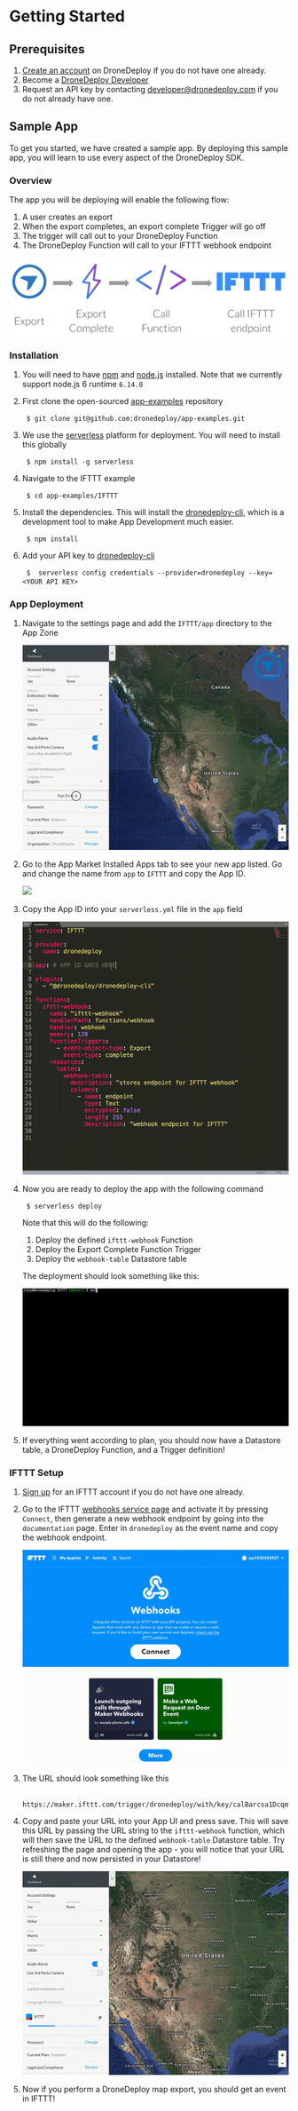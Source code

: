# Getting Started

## Prerequisites

1. [Create an account](https://www.dronedeploy.com/signup.html) on DroneDeploy if you do not have one already.
1. Become a [DroneDeploy Developer](../developer-mode/developer.md)
1. Request an API key by contacting [developer@dronedeploy.com](developer@dronedeploy.com) if you do not already have one.

## Sample App

To get you started, we have created a sample app. By deploying this sample app, you will learn to use every aspect of the DroneDeploy SDK.

### Overview

The app you will be deploying will enable the following flow:
1. A user creates an export
1. When the export completes, an export complete Trigger will go off
1. The trigger will call out to your DroneDeploy Function
1. The DroneDeploy Function will call to your IFTTT webhook endpoint

![](ifttt-flow.png)

### Installation
1. You will need to have [npm](https://www.npmjs.com/) and [node.js](https://nodejs.org/en/) installed. Note that we currently support node.js 6 runtime `6.14.0`
1. First clone the open-sourced [app-examples](https://github.com/dronedeploy/app-examples) repository

        $ git clone git@github.com:dronedeploy/app-examples.git

1. We use the [serverless](https://serverless.com/) platform for deployment. You will need to install this globally

        $ npm install -g serverless

1. Navigate to the IFTTT example

        $ cd app-examples/IFTTT

1. Install the dependencies. This will install the [dronedeploy-cli](dronedeploy-cli.md), which is a development tool to make App Development much easier.

        $ npm install

1. Add your API key to [dronedeploy-cli](dronedeploy-cli.md)

        $  serverless config credentials --provider=dronedeploy --key=<YOUR API KEY>

### App Deployment
1. Navigate to the settings page and add the `IFTTT/app` directory to the App Zone

    ![](ifttt-sample-settings.gif)

1. Go to the App Market Installed Apps tab to see your new app listed. Go and change the name from `app` to `IFTTT` and copy the App ID.

    ![](ifttt-sample-app-id.gif)

1. Copy the App ID into your `serverless.yml` file in the `app` field

    ![](ifttt-sample-app-id-serverless.gif)

1. Now you are ready to deploy the app with the following command

        $ serverless deploy

    Note that this will do the following:
    1. Deploy the defined `ifttt-webhook` Function
    1. Deploy the Export Complete Function Trigger
    1. Deploy the `webhook-table` Datastore table

    The deployment should look something like this:

    ![](ifttt-sample-deploy.gif)

1. If everything went according to plan, you should now have a Datastore table, a DroneDeploy Function, and a Trigger definition!

### IFTTT Setup

1. [Sign up](https://ifttt.com/join) for an IFTTT account if you do not have one already.

1. Go to the IFTTT [webhooks service page](https://ifttt.com/maker_webhooks) and activate it by pressing `Connect`, then generate a new webhook endpoint by going into the `documentation` page. Enter in `dronedeploy` as the event name and copy the webhook endpoint.

    ![](ifttt-sample-webhook.gif)

1. The URL should look something like this

        https://maker.ifttt.com/trigger/dronedeploy/with/key/calBarcsa1DcqmSN9_D1acb

1. Copy and paste your URL into your App UI and press save. This will save this URL by passing the URL string to the `ifttt-webhook` function, which will then save the URL to the defined `webhook-table` Datastore table. Try refreshing the page and opening the app - you will notice that your URL is still there and now persisted in your Datastore!

    ![](ifttt-sample-save.gif)

1. Now if you perform a DroneDeploy map export, you should get an event in IFTTT!
